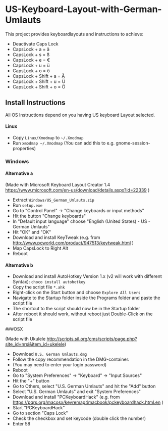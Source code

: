 # US-Keyboard-Layout-with-German-Umlauts

This project provides keyboardlayouts and instructions to achieve:

 - Deactivate Caps Lock
 - CapsLock + a = ä
 - CapsLock + s = ß
 - CapsLock + e = €
 - CapsLock + u = ü
 - CapsLock + o = ö
 - CapsLock + Shift + a = Ä
 - CapsLock + Shift + u = Ü
 - CapsLock + Shift + o = Ö

## Install Instructions

All OS Instructions depend on you having US keyboard Layout selected.

#### Linux

 - Copy <code>Linux/Xmodmap</code> to <code>~/.Xmodmap</code>
 - Run <code>xmodmap ~/.Xmodmap</code> (You can add this to e.g. gnome-session-properties)

### Windows

#### Alternative a

(Made with Microsoft Keyboard Layout Creator 1.4 https://www.microsoft.com/en-us/download/details.aspx?id=22339 )

 - Extract <code>Windows/US_German_Umlauts.zip</code>
 - Run <code>setup.exe</code>
 - Go to "Control Panel" -> "Change keyboards or input methods"
 - Hit the button "Change keyboards"
 - In "Default input language" choose "English (United States) - US - German Umlauts"
 - Hit "OK" and "OK"
 - Download and install KeyTweak (e.g. from http://www.pcworld.com/product/947513/keytweak.html )
 - Map CapsLock to Right Alt
 - Reboot

#### Alternative b
 - Download and install AutoHotkey Version 1.x (v2 will work with different Syntax): `choco install autohotkey`
 - Copy the script file `*.ahk`
 - Right-click on the Start button and choose `Explore All Users`
 - Navigate to the Startup folder inside the Programs folder and paste the script file
 - The shortcut to the script should now be in the Startup folder
 - After reboot it should work, without reboot just Double-Click on the script file


###OSX

(Made with Ukulele http://scripts.sil.org/cms/scripts/page.php?site_id=nrsi&item_id=ukelele)

 - Download <code>U.S. German Umlauts.dmg</code>
 - Follow the copy recommendation in the DMG-container.
 - (You may need to enter your login password)
 - Reboot
 - Go to "System Preferences" -> "Keyboard" -> "Input Sources"
 - Hit the "+" button
 - Go to Others, select "U.S. German Umlauts" and hit the "Add" button
 - Select "U.S. German Umlauts" and exit "System Preferences"
 - Download and install "PCKeyboardHack" (e.g. from https://pqrs.org/macosx/keyremap4macbook/pckeyboardhack.html.en )
 - Start "PCKeyboardHack"
 - Go to section "Caps Lock"
 - Check the checkbox and set keycode (double click the number)
 - Enter 58
